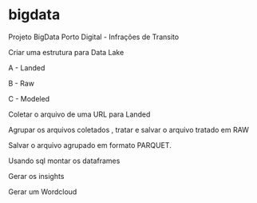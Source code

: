 # bigdata
Projeto BigData Porto Digital - Infrações de Transito 

Criar uma estrutura para Data Lake

 A - Landed
 
 B - Raw
 
 C - Modeled

Coletar o arquivo de uma URL para Landed

Agrupar os arquivos coletados , tratar e salvar o arquivo tratado em RAW

Salvar o arquivo agrupado em formato PARQUET.

Usando sql montar os dataframes

Gerar os insights

Gerar um Wordcloud
